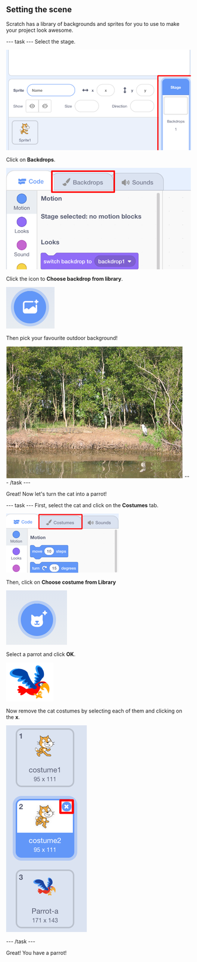 ## Setting the scene

Scratch has a library of backgrounds and sprites for you to use to make your project look awesome.

--- task --- Select the stage.

![Selecting the stage](images/looksSelectStage.png)

Click on **Backdrops**.

![The Backdrops tab](images/looksBackdrops.png)

Click the icon to **Choose backdrop from library**.

![The Choose backdrop icon](images/looksChooseBg.png)

Then pick your favourite outdoor background!

![A lake scene](images/looksLake.png) --- /task ---

Great! Now let's turn the cat into a parrot!

--- task --- First, select the cat and click on the **Costumes** tab.

![](images/cool2.png)

Then, click on **Choose costume from Library**

![](images/cool3.png)

Select a parrot and click **OK**.

![The parrot costume](images/looksParrot.png)

Now remove the cat costumes by selecting each of them and clicking on the **x**.

![](images/coolDeleteCostumes.png)

--- /task ---

Great! You have a parrot!
